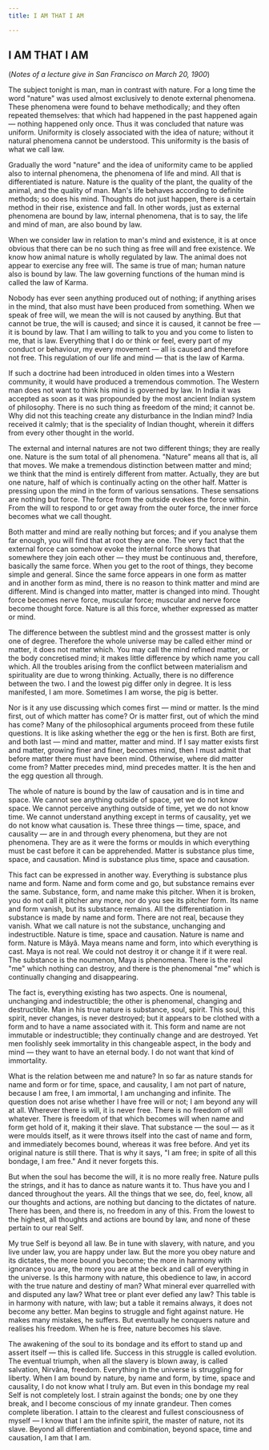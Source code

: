 ```yaml
---
title: I AM THAT I AM

---
```





  

## I AM THAT I AM

(*Notes of a lecture give in San Francisco on March 20, 1900*)

The subject tonight is man, man in contrast with nature. For a long time
the word "nature" was used almost exclusively to denote external
phenomena. These phenomena were found to behave methodically; and they
often repeated themselves: that which had happened in the past happened
again — nothing happened only once. Thus it was concluded that nature
was uniform. Uniformity is closely associated with the idea of nature;
without it natural phenomena cannot be understood. This uniformity is
the basis of what we call law.

Gradually the word "nature" and the idea of uniformity came to be
applied also to internal phenomena, the phenomena of life and mind. All
that is differentiated is nature. Nature is the quality of the plant,
the quality of the animal, and the quality of man. Man's life behaves
according to definite methods; so does his mind. Thoughts do not just
happen, there is a certain method in their rise, existence and fall. In
other words, just as external phenomena are bound by law, internal
phenomena, that is to say, the life and mind of man, are also bound by
law.

When we consider law in relation to man's mind and existence, it is at
once obvious that there can be no such thing as free will and free
existence. We know how animal nature is wholly regulated by law. The
animal does not appear to exercise any free will. The same is true of
man; human nature also is bound by law. The law governing functions of
the human mind is called the law of Karma.

Nobody has ever seen anything produced out of nothing; if anything
arises in the mind, that also must have been produced from something.
When we speak of free will, we mean the will is not caused by anything.
But that cannot be true, the will is caused; and since it is caused, it
cannot be free — it is bound by law. That I am willing to talk to you
and you come to listen to me, that is law. Everything that I do or think
or feel, every part of my conduct or behaviour, my every movement — all
is caused and therefore not free. This regulation of our life and mind —
that is the law of Karma.

If such a doctrine had been introduced in olden times into a Western
community, it would have produced a tremendous commotion. The Western
man does not want to think his mind is governed by law. In India it was
accepted as soon as it was propounded by the most ancient Indian system
of philosophy. There is no such thing as freedom of the mind; it cannot
be. Why did not this teaching create any disturbance in the Indian mind?
India received it calmly; that is the speciality of Indian thought,
wherein it differs from every other thought in the world.

The external and internal natures are not two different things; they are
really one. Nature is the sum total of all phenomena. "Nature" means all
that is, all that moves. We make a tremendous distinction between matter
and mind; we think that the mind is entirely different from matter.
Actually, they are but one nature, half of which is continually acting
on the other half. Matter is pressing upon the mind in the form of
various sensations. These sensations are nothing but force. The force
from the outside evokes the force within. From the will to respond to or
get away from the outer force, the inner force becomes what we call
thought.

Both matter and mind are really nothing but forces; and if you analyse
them far enough, you will find that at root they are one. The very fact
that the external force can somehow evoke the internal force shows that
somewhere they join each other — they must be continuous and, therefore,
basically the same force. When you get to the root of things, they
become simple and general. Since the same force appears in one form as
matter and in another form as mind, there is no reason to think matter
and mind are different. Mind is changed into matter, matter is changed
into mind. Thought force becomes nerve force, muscular force; muscular
and nerve force become thought force. Nature is all this force, whether
expressed as matter or mind.

The difference between the subtlest mind and the grossest matter is only
one of degree. Therefore the whole universe may be called either mind or
matter, it does not matter which. You may call the mind refined matter,
or the body concretised mind; it makes little difference by which name
you call which. All the troubles arising from the conflict between
materialism and spirituality are due to wrong thinking. Actually, there
is no difference between the two. I and the lowest pig differ only in
degree. It is less manifested, I am more. Sometimes I am worse, the pig
is better.

Nor is it any use discussing which comes first — mind or matter. Is the
mind first, out of which matter has come? Or is matter first, out of
which the mind has come? Many of the philosophical arguments proceed
from these futile questions. It is like asking whether the egg or the
hen is first. Both are first, and both last — mind and matter, matter
and mind. If I say matter exists first and matter, growing finer and
finer, becomes mind, then I must admit that before matter there must
have been mind. Otherwise, where did matter come from? Matter precedes
mind, mind precedes matter. It is the hen and the egg question all
through.

The whole of nature is bound by the law of causation and is in time and
space. We cannot see anything outside of space, yet we do not know
space. We cannot perceive anything outside of time, yet we do not know
time. We cannot understand anything except in terms of causality, yet we
do not know what causation is. These three things — time, space, and
causality — are in and through every phenomena, but they are not
phenomena. They are as it were the forms or moulds in which everything
must be cast before it can be apprehended. Matter is substance plus
time, space, and causation. Mind is substance plus time, space and
causation.

This fact can be expressed in another way. Everything is substance plus
name and form. Name and form come and go, but substance remains ever the
same. Substance, form, and name make this pitcher. When it is broken,
you do not call it pitcher any more, nor do you see its pitcher form.
Its name and form vanish, but its substance remains. All the
differentiation in substance is made by name and form. There are not
real, because they vanish. What we call nature is not the substance,
unchanging and indestructible. Nature is time, space and causation.
Nature is name and form. Nature is Mâyâ. Maya means name and form, into
which everything is cast. Maya is not real. We could not destroy it or
change it if it were real. The substance is the noumenon, Maya is
phenomena. There is the real "me" which nothing can destroy, and there
is the phenomenal "me" which is continually changing and disappearing.

The fact is, everything existing has two aspects. One is noumenal,
unchanging and indestructible; the other is phenomenal, changing and
destructible. Man in his true nature is substance, soul, spirit. This
soul, this spirit, never changes, is never destroyed; but it appears to
be clothed with a form and to have a name associated with it. This form
and name are not immutable or indestructible; they continually change
and are destroyed. Yet men foolishly seek immortality in this changeable
aspect, in the body and mind — they want to have an eternal body. I do
not want that kind of immortality.

What is the relation between me and nature? In so far as nature stands
for name and form or for time, space, and causality, I am not part of
nature, because I am free, I am immortal, I am unchanging and infinite.
The question does not arise whether I have free will or not; I am beyond
any will at all. Wherever there is will, it is never free. There is no
freedom of will whatever. There is freedom of that which becomes will
when name and form get hold of it, making it their slave. That substance
— the soul — as it were moulds itself, as it were throws itself into the
cast of name and form, and immediately becomes bound, whereas it was
free before. And yet its original nature is still there. That is why it
says, "I am free; in spite of all this bondage, I am free." And it never
forgets this.

But when the soul has become the will, it is no more really free. Nature
pulls the strings, and it has to dance as nature wants it to. Thus have
you and I danced throughout the years. All the things that we see, do,
feel, know, all our thoughts and actions, are nothing but dancing to the
dictates of nature. There has been, and there is, no freedom in any of
this. From the lowest to the highest, all thoughts and actions are bound
by law, and none of these pertain to our real Self.

My true Self is beyond all law. Be in tune with slavery, with nature,
and you live under law, you are happy under law. But the more you obey
nature and its dictates, the more bound you become; the more in harmony
with ignorance you are, the more you are at the beck and call of
everything in the universe. Is this harmony with nature, this obedience
to law, in accord with the true nature and destiny of man? What mineral
ever quarrelled with and disputed any law? What tree or plant ever
defied any law? This table is in harmony with nature, with law; but a
table it remains always, it does not become any better. Man begins to
struggle and fight against nature. He makes many mistakes, he suffers.
But eventually he conquers nature and realises his freedom. When he is
free, nature becomes his slave.

The awakening of the soul to its bondage and its effort to stand up and
assert itself — this is called life. Success in this struggle is called
evolution. The eventual triumph, when all the slavery is blown away, is
called salvation, Nirvâna, freedom. Everything in the universe is
struggling for liberty. When I am bound by nature, by name and form, by
time, space and causality, I do not know what I truly am. But even in
this bondage my real Self is not completely lost. I strain against the
bonds; one by one they break, and I become conscious of my innate
grandeur. Then comes complete liberation. I attain to the clearest and
fullest consciousness of myself — I know that I am the infinite spirit,
the master of nature, not its slave. Beyond all differentiation and
combination, beyond space, time and causation, I am that I am.


